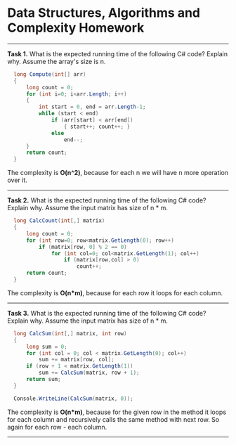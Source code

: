 Data Structures, Algorithms and Complexity Homework
===
***

**Task 1.** What is the expected running time of the following C# code? Explain why.
Assume the array's size is n.

```cs
  long Compute(int[] arr)
  {
      long count = 0;
      for (int i=0; i<arr.Length; i++)
      {
          int start = 0, end = arr.Length-1;
          while (start < end)
              if (arr[start] < arr[end])
                  { start++; count++; }
              else
                  end--;
      }
      return count;
  }
  ```

The complexity is __O(n^2)__, because for each n we will have n more operation over it.

***

**Task 2.** What is the expected running time of the following C# code?
Explain why.
Assume the input matrix has size of n * m.

```cs
  long CalcCount(int[,] matrix)
  {
      long count = 0;
      for (int row=0; row<matrix.GetLength(0); row++)
          if (matrix[row, 0] % 2 == 0)
              for (int col=0; col<matrix.GetLength(1); col++)
                  if (matrix[row,col] > 0)
                      count++;
      return count;
  }
  ```

The complexity is __O(n*m)__, because for each row it loops for each column.

***

**Task 3.**  What is the expected running time of the following C# code?
Explain why.
Assume the input matrix has size of n * m.

```cs
  long CalcSum(int[,] matrix, int row)
  {
      long sum = 0;
      for (int col = 0; col < matrix.GetLength(0); col++)
          sum += matrix[row, col];
      if (row + 1 < matrix.GetLength(1))
          sum += CalcSum(matrix, row + 1);
      return sum;
  }

  Console.WriteLine(CalcSum(matrix, 0));
```

The complexity is __O(n*m)__, because for the given row in the method it loops for each column and recursively calls the same method with next row. So again for each row - each column.

***
